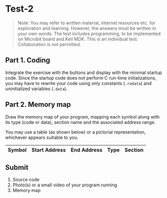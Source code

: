 # Test-2

> Note:
You may refer to written material, internet resources etc. for exploration and learning.
However, the answers must be written in your own words.
The test includes programming, to be implemented on Microbit board and Keil MDK.
This is an individual test.
Collaboration is not permitted.

## Part 1. Coding

Integrate the exercise with the buttons and display with the minimal startup code.
Since the startup code does not perform C run-time initializations, you may have to rewrite your code using only constants (`.rodata`) and uninitialized variables (`.data`).

## Part 2. Memory map

Draw the memory map of your program, mapping each symbol along with its type (code or data), section name and the associated address range.

You may use a table (as shown below) or a pictorial representation, whichever appears suitable to you.

| Symbol | Start Address | End Address | Type | Section |
|--------|---------------|-------------|------|---------|

## Submit

1. Source code
2. Photo(s) or a small video of your program running
3. Memory map
